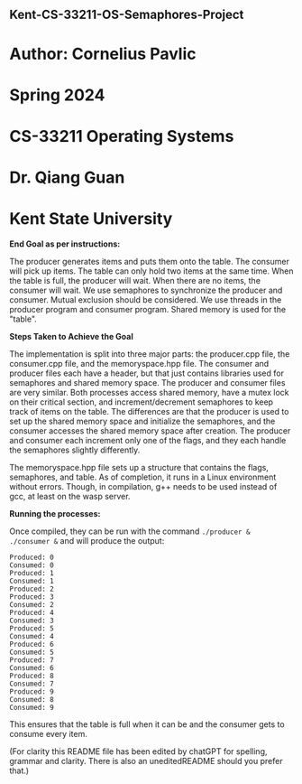 ## Kent-CS-33211-OS-Semaphores-Project
# Author: Cornelius Pavlic
# Spring 2024
# CS-33211 Operating Systems
# Dr. Qiang Guan
# Kent State University

**End Goal as per instructions:**

The producer generates items and puts them onto the table. The consumer will pick up items. The table can only hold two items at the same time. When the table is full, the producer will wait. When there are no items, the consumer will wait. We use semaphores to synchronize the producer and consumer. Mutual exclusion should be considered. We use threads in the producer program and consumer program. Shared memory is used for the "table".

**Steps Taken to Achieve the Goal**

The implementation is split into three major parts: the producer.cpp file, the consumer.cpp file, and the memoryspace.hpp file. The consumer and producer files each have a header, but that just contains libraries used for semaphores and shared memory space. The producer and consumer files are very similar. Both processes access shared memory, have a mutex lock on their critical section, and increment/decrement semaphores to keep track of items on the table. The differences are that the producer is used to set up the shared memory space and initialize the semaphores, and the consumer accesses the shared memory space after creation. The producer and consumer each increment only one of the flags, and they each handle the semaphores slightly differently.

The memoryspace.hpp file sets up a structure that contains the flags, semaphores, and table. As of completion, it runs in a Linux environment without errors. Though, in compilation, g++ needs to be used instead of gcc, at least on the wasp server.

**Running the processes:**

Once compiled, they can be run with the command `./producer & ./consumer &` and will produce the output:

```
Produced: 0
Consumed: 0
Produced: 1
Consumed: 1
Produced: 2
Produced: 3
Consumed: 2
Produced: 4
Consumed: 3
Produced: 5
Consumed: 4
Produced: 6
Consumed: 5
Produced: 7
Consumed: 6
Produced: 8
Consumed: 7
Produced: 9
Consumed: 8
Consumed: 9
```

This ensures that the table is full when it can be and the consumer gets to consume every item.


(For clarity this README file has been edited by chatGPT for spelling, grammar and clarity. There is also an uneditedREADME should you prefer that.)
